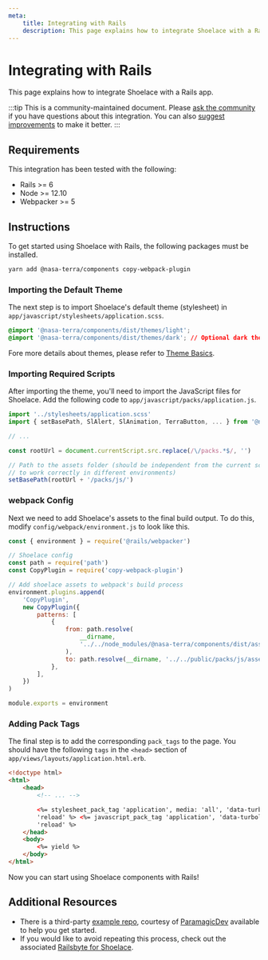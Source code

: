 ```yaml
---
meta:
    title: Integrating with Rails
    description: This page explains how to integrate Shoelace with a Rails app.
---
```


# Integrating with Rails

This page explains how to integrate Shoelace with a Rails app.

:::tip
This is a community-maintained document. Please [ask the community](/resources/community) if you have questions about this integration. You can also [suggest improvements](https://github.com/gesdisc/components/blob/next/docs/tutorials/integrating-with-rails.md) to make it better.
:::

## Requirements

This integration has been tested with the following:

-   Rails >= 6
-   Node >= 12.10
-   Webpacker >= 5

## Instructions

To get started using Shoelace with Rails, the following packages must be installed.

```bash
yarn add @nasa-terra/components copy-webpack-plugin
```

### Importing the Default Theme

The next step is to import Shoelace's default theme (stylesheet) in `app/javascript/stylesheets/application.scss`.

```css
@import '@nasa-terra/components/dist/themes/light';
@import '@nasa-terra/components/dist/themes/dark'; // Optional dark theme
```

Fore more details about themes, please refer to [Theme Basics](/getting-started/themes#theme-basics).

### Importing Required Scripts

After importing the theme, you'll need to import the JavaScript files for Shoelace. Add the following code to `app/javascript/packs/application.js`.

```js
import '../stylesheets/application.scss'
import { setBasePath, SlAlert, SlAnimation, TerraButton, ... } from '@nasa-terra/components'

// ...

const rootUrl = document.currentScript.src.replace(/\/packs.*$/, '')

// Path to the assets folder (should be independent from the current script source path
// to work correctly in different environments)
setBasePath(rootUrl + '/packs/js/')
```

### webpack Config

Next we need to add Shoelace's assets to the final build output. To do this, modify `config/webpack/environment.js` to look like this.

```js
const { environment } = require('@rails/webpacker')

// Shoelace config
const path = require('path')
const CopyPlugin = require('copy-webpack-plugin')

// Add shoelace assets to webpack's build process
environment.plugins.append(
    'CopyPlugin',
    new CopyPlugin({
        patterns: [
            {
                from: path.resolve(
                    __dirname,
                    '../../node_modules/@nasa-terra/components/dist/assets'
                ),
                to: path.resolve(__dirname, '../../public/packs/js/assets'),
            },
        ],
    })
)

module.exports = environment
```

### Adding Pack Tags

The final step is to add the corresponding `pack_tags` to the page. You should have the following `tags` in the `<head>` section of `app/views/layouts/application.html.erb`.

```html
<!doctype html>
<html>
    <head>
        <!-- ... -->

        <%= stylesheet_pack_tag 'application', media: 'all', 'data-turbolinks-track':
        'reload' %> <%= javascript_pack_tag 'application', 'data-turbolinks-track':
        'reload' %>
    </head>
    <body>
        <%= yield %>
    </body>
</html>
```

Now you can start using Shoelace components with Rails!

## Additional Resources

-   There is a third-party [example repo](https://github.com/ParamagicDev/rails-shoelace-example), courtesy of [ParamagicDev](https://github.com/ParamagicDev) available to help you get started.
-   If you would like to avoid repeating this process, check out the associated [Railsbyte for Shoelace](https://railsbytes.com/templates/X8BsEb).

